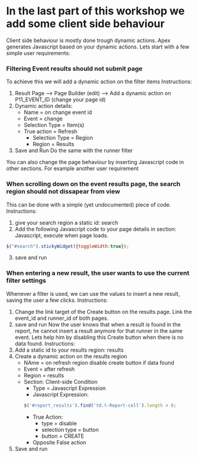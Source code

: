 # In the last part of this workshop we add some client side behaviour

Client side behaviour is mostly done trough dynamic actions. Apex generates Javascript based on your dynamic actions.
Lets start with a few simple user requirements:

### Filtering Event results should not submit page
To achieve this we will add a dynamic action on the filter items
Instructions:
1. Result Page --> Page Builder (edit) --> Add a dynamic action on P11_EVENT_ID (change your page id)
2. Dynamic action details:
   * Name = on change event id
   * Event = change
   * Selection Type = Item(s)
   * True action = Refresh
     * Selection Type = Region
     * Region = Results
3. Save and Run
Do the same with the runner filter

You can also change the page behaviour by inserting Javascript code in other sections. For example another user requirement

### When scrolling down on the event results page, the search region should not dissapear from view
This can be done with a simple (yet undocumented) piece of code.
Instructions:
1. give your search region a static id: search
2. Add the following Javascript code to your page details in section: Javascript, execute when page loads.
```` javascript
$("#search").stickyWidget({toggleWidth:true});
````
3. save and run

### When entering a new result, the user wants to use the current filter settings
Whenever a filter is used, we can use the values to insert a new result, saving the user a few clicks.
Instructions:
1. Change the link target of the Create button on the results page. Link the event_id and runner_id of both pages.
2. save and run
Now the user knows that when a result is found in the report, he cannot insert a result anymore for that runner in the same event. Lets help him by disabling this Create button when there is no data found.
Instructions:
1. Add a static id to your results region: results
2. Create a dynamic action on the results region
   * NAme = on refresh region disable create button if data found
   * Event = after refresh
   * Region = results
   * Section: Client-side Condition
      * Type = Javascript Expression
      * Javascript Expression:
      ```` javascript
      $('#report_results').find('td.t-Report-cell').length > 0;
      ````
      * True Action:
         * type = disable
         * selection type = button
         * button = CREATE
      * Opposite False action
 3. Save and run
   
